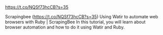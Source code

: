 
https://t.co/NQSf73hcCB?s=35

Scrapingbee (https://t.co/NQSf73hcCB?s=35)
Using Watir to automate web browsers with Ruby | ScrapingBee
In this tutorial, you will learn about browser automation and how to do it using Watir and Ruby.

